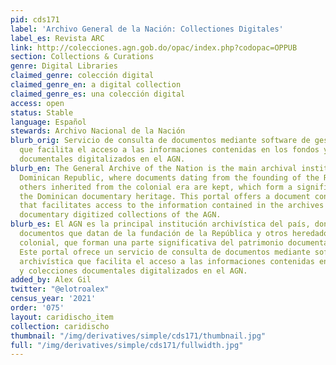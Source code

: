 ```yaml
---
pid: cds171
label: 'Archivo General de la Nación: Collectiones Digitales'
label_es: Revista ARC
link: http://colecciones.agn.gob.do/opac/index.php?codopac=OPPUB
section: Collections & Curations
genre: Digital Libraries
claimed_genre: colección digital
claimed_genre_en: a digital collection
claimed_genre_es: una colección digital
access: open
status: Stable
language: Español
stewards: Archivo Nacional de la Nación
blurb_orig: Servicio de consulta de documentos mediante software de gestión archivística
  que facilita el acceso a las informaciones contenidas en los fondos y colecciones
  documentales digitalizados en el AGN.
blurb_en: The General Archive of the Nation is the main archival institution in the
  Dominican Republic, where documents dating from the founding of the Republic and
  others inherited from the colonial era are kept, which form a significant part of
  the Dominican documentary heritage. This portal offers a document consultation service
  that facilitates access to the information contained in the archives and to the
  documentary digitized collections of the AGN.
blurb_es: El AGN es la principal institución archivística del país, donde se custodian
  documentos que datan de la fundación de la República y otros heredados de la época
  colonial, que forman una parte significativa del patrimonio documental dominicano.
  Este portal ofrece un servicio de consulta de documentos mediante software de gestión
  archivística que facilita el acceso a las informaciones contenidas en los fondos
  y colecciones documentales digitalizados en el AGN.
added_by: Alex Gil
twitter: "@elotroalex"
census_year: '2021'
order: '075'
layout: caridischo_item
collection: caridischo
thumbnail: "/img/derivatives/simple/cds171/thumbnail.jpg"
full: "/img/derivatives/simple/cds171/fullwidth.jpg"
---
```


